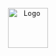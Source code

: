 <br />
<div align="center">
  <a href="https://github.com/ilytobias/Khan-Academy/">
    <img src="[images/logo.png](https://github.com/ilytobias/Khan-Academy/assets/165577429/7434f09a-fa01-4ca0-95a9-e34e277674f3)" alt="Logo" width="80" height="80">
  </a>

